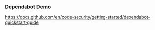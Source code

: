 ### Dependabot Demo

https://docs.github.com/en/code-security/getting-started/dependabot-quickstart-guide <br>
